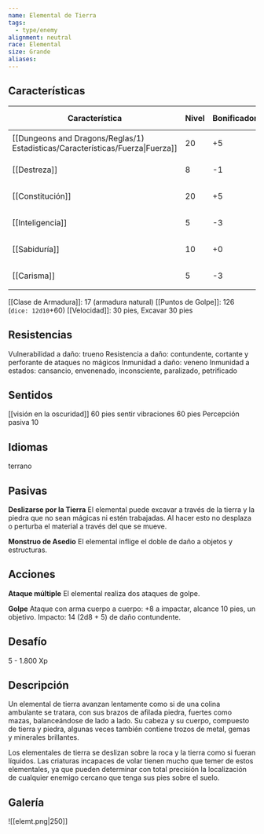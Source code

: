 ```yaml
---
name: Elemental de Tierra
tags:
  - type/enemy
alignment: neutral
race: Elemental
size: Grande
aliases:
---
```


## Características

| Característica                                                                 | Nivel | Bonificador | Lanzar dado      |
| ------------------------------------------------------------------------------ | ----- | ----------- | ---------------- |
| [[Dungeons and Dragons/Reglas/1) Estadisticas/Características/Fuerza\|Fuerza]] | 20    | +5          | `dice: 1d20 + 0` |
| [[Destreza]]                                                                   | 8     | -1          | `dice: 1d20 + 0` |
| [[Constitución]]                                                               | 20    | +5          | `dice: 1d20 + 0` |
| [[Inteligencia]]                                                               | 5     | -3          | `dice: 1d20 + 0` |
| [[Sabiduría]]                                                                  | 10    | +0          | `dice: 1d20 + 0` |
| [[Carisma]]                                                                    | 5     | -3          | `dice: 1d20 + 0` |

[[Clase de Armadura]]: 17 (armadura natural)
[[Puntos de Golpe]]: 126 (`dice: 12d10`+60)
[[Velocidad]]: 30 pies, Excavar 30 pies

## Resistencias

Vulnerabilidad a daño: trueno
Resistencia a daño: contundente, cortante y perforante de ataques no mágicos
Inmunidad a daño: veneno
Inmunidad a estados: cansancio, envenenado, inconsciente, paralizado, petrificado

## Sentidos

[[visión en la oscuridad]] 60 pies
sentir vibraciones 60 pies
Percepción pasiva 10

## Idiomas

terrano

## Pasivas

**Deslizarse por la Tierra**
El elemental puede excavar a través de la tierra y la piedra que no sean mágicas ni estén trabajadas. Al hacer esto no desplaza o perturba el material a través del que se mueve.

**Monstruo de Asedio**
El elemental inflige el doble de daño a objetos y estructuras.

## Acciones

**Ataque múltiple**
El elemental realiza dos ataques de golpe.

**Golpe**
Ataque con arma cuerpo a cuerpo: +8 a impactar, alcance 10 pies, un objetivo. 
Impacto: 14 (2d8 + 5) de daño contundente.

## Desafío

5 - 1.800 Xp

## Descripción

Un elemental de tierra avanzan lentamente como si de una colina ambulante se tratara, con sus brazos de afilada piedra, fuertes como mazas, balanceándose de lado a lado. Su cabeza y su cuerpo, compuesto de tierra y piedra, algunas veces también contiene trozos de metal, gemas y minerales brillantes.

Los elementales de tierra se deslizan sobre la roca y la tierra como si fueran líquidos. Las criaturas incapaces de volar tienen mucho que temer de estos elementales, ya que pueden determinar con total precisión la localización de cualquier enemigo cercano que tenga sus pies sobre el suelo.

## Galería

![[elemt.png|250]]
